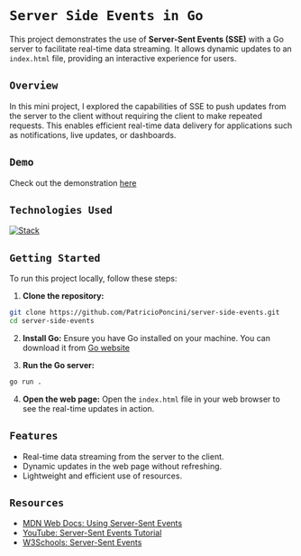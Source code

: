 # `Server Side Events in Go`

This project demonstrates the use of **Server-Sent Events (SSE)** with a Go server to facilitate real-time data streaming. It allows dynamic updates to an `index.html` file, providing an interactive experience for users.

## `Overview`

In this mini project, I explored the capabilities of SSE to push updates from the server to the client without requiring the client to make repeated requests. This enables efficient real-time data delivery for applications such as notifications, live updates, or dashboards.

## `Demo`

Check out the demonstration [here](https://server-side-events.onrender.com/)

## `Technologies Used`

[![Stack](https://skillicons.dev/icons?i=go,js,html,css)](https://skillicons.dev)

## `Getting Started`

To run this project locally, follow these steps:

1. **Clone the repository:**

```sh
git clone https://github.com/PatricioPoncini/server-side-events.git
cd server-side-events
```

2. **Install Go:** Ensure you have Go installed on your machine. You can download it from [Go website](https://go.dev/doc/install)

3. **Run the Go server:**

```sh
go run .
```

4. **Open the web page:** Open the `index.html` file in your web browser to see the real-time updates in action.

## `Features`

- Real-time data streaming from the server to the client.
- Dynamic updates in the web page without refreshing.
- Lightweight and efficient use of resources.

## `Resources`

- [MDN Web Docs: Using Server-Sent Events](https://developer.mozilla.org/en-US/docs/Web/API/Server-sent_events/Using_server-sent_events)
- [YouTube: Server-Sent Events Tutorial](https://www.youtube.com/watch?v=nvijc5J-JAQ)
- [W3Schools: Server-Sent Events](https://www.w3schools.com/html/html5_serversentevents.asp)
